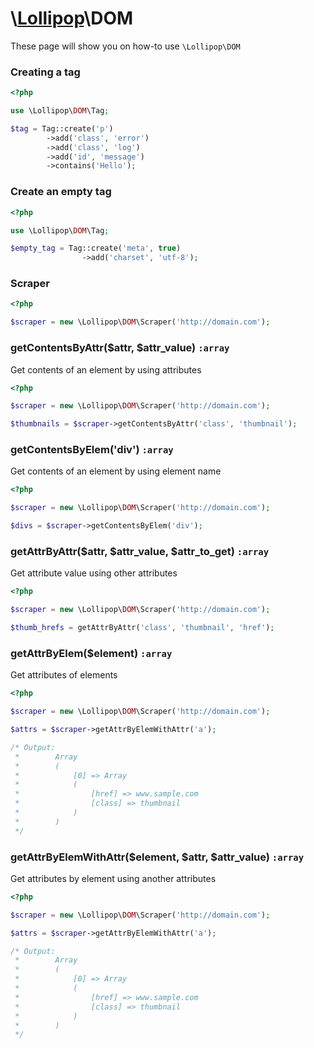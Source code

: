 # \\[Lollipop](https://github.com/jabernardo/lollipop-php)\DOM

These page will show you on how-to use ```\Lollipop\DOM``` 


### Creating a tag

```php
<?php

use \Lollipop\DOM\Tag;

$tag = Tag::create('p')
        ->add('class', 'error')
        ->add('class', 'log')
        ->add('id', 'message')
        ->contains('Hello');

```

### Create an empty tag

```php
<?php

use \Lollipop\DOM\Tag;

$empty_tag = Tag::create('meta', true)
                ->add('charset', 'utf-8');

```

### Scraper

```php
<?php

$scraper = new \Lollipop\DOM\Scraper('http://domain.com');


```

### getContentsByAttr($attr, $attr_value) ```:array```
Get contents of an element by using attributes

```php
<?php

$scraper = new \Lollipop\DOM\Scraper('http://domain.com');

$thumbnails = $scraper->getContentsByAttr('class', 'thumbnail');

```

### getContentsByElem('div') ```:array```
Get contents of an element by using element name

```php
<?php

$scraper = new \Lollipop\DOM\Scraper('http://domain.com');

$divs = $scraper->getContentsByElem('div');

```

### getAttrByAttr($attr, $attr_value, $attr_to_get) ```:array```
Get attribute value using other attributes

```php
<?php

$scraper = new \Lollipop\DOM\Scraper('http://domain.com');

$thumb_hrefs = getAttrByAttr('class', 'thumbnail', 'href');

```

### getAttrByElem($element) ```:array```
Get attributes of elements

```php
<?php

$scraper = new \Lollipop\DOM\Scraper('http://domain.com');

$attrs = $scraper->getAttrByElemWithAttr('a');

/* Output:
 *        Array
 *        (
 *            [0] => Array
 *            (
 *                [href] => www.sample.com
 *                [class] => thumbnail
 *            )
 *        )
 */

```

### getAttrByElemWithAttr($element, $attr, $attr_value) ```:array```
Get attributes by element using another attributes

```php
<?php

$scraper = new \Lollipop\DOM\Scraper('http://domain.com');

$attrs = $scraper->getAttrByElemWithAttr('a');

/* Output:
 *        Array
 *        (
 *            [0] => Array
 *            (
 *                [href] => www.sample.com
 *                [class] => thumbnail
 *            )
 *        )
 */

```

